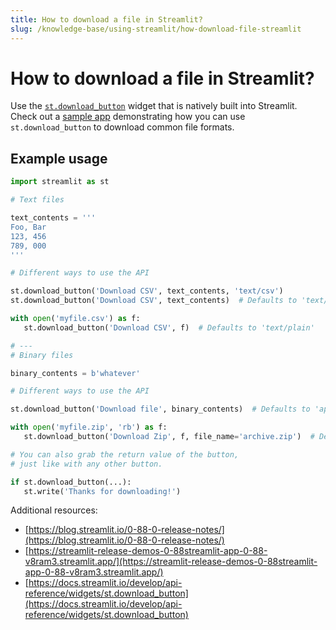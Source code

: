 ```yaml
---
title: How to download a file in Streamlit?
slug: /knowledge-base/using-streamlit/how-download-file-streamlit
---
```


# How to download a file in Streamlit?

Use the [`st.download_button`](/develop/api-reference/widgets/st.download_button) widget that is natively built into Streamlit. Check out a [sample app](https://streamlit-release-demos-0-88streamlit-app-0-88-v8ram3.streamlit.app/) demonstrating how you can use `st.download_button` to download common file formats.

## Example usage

```python
import streamlit as st

# Text files

text_contents = '''
Foo, Bar
123, 456
789, 000
'''

# Different ways to use the API

st.download_button('Download CSV', text_contents, 'text/csv')
st.download_button('Download CSV', text_contents)  # Defaults to 'text/plain'

with open('myfile.csv') as f:
   st.download_button('Download CSV', f)  # Defaults to 'text/plain'

# ---
# Binary files

binary_contents = b'whatever'

# Different ways to use the API

st.download_button('Download file', binary_contents)  # Defaults to 'application/octet-stream'

with open('myfile.zip', 'rb') as f:
   st.download_button('Download Zip', f, file_name='archive.zip')  # Defaults to 'application/octet-stream'

# You can also grab the return value of the button,
# just like with any other button.

if st.download_button(...):
   st.write('Thanks for downloading!')
```

Additional resources:

- [https://blog.streamlit.io/0-88-0-release-notes/](https://blog.streamlit.io/0-88-0-release-notes/)
- [https://streamlit-release-demos-0-88streamlit-app-0-88-v8ram3.streamlit.app/](https://streamlit-release-demos-0-88streamlit-app-0-88-v8ram3.streamlit.app/)
- [https://docs.streamlit.io/develop/api-reference/widgets/st.download_button](https://docs.streamlit.io/develop/api-reference/widgets/st.download_button)
